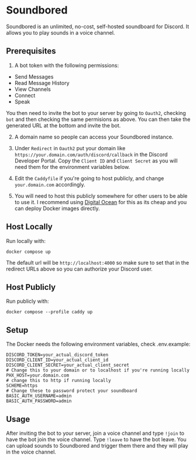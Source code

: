 # Soundbored

Soundbored is an unlimited, no-cost, self-hosted soundboard for Discord. It allows you to play sounds in a voice channel.

## Prerequisites

1. A bot token with the following permissions:

- Send Messages
- Read Message History
- View Channels
- Connect
- Speak

You then need to invite the bot to your server by going to `Oauth2`, checking `bot` and then checking the same permisions as above. You can then take the generated URL at the bottom and invite the bot.

2. A domain name so people can access your Soundbored instance.

3. Under `Redirect` in `Oauth2` put your domain like `https://your.domain.com/auth/discord/callback` in the Discord Developer Portal. Copy the `Client ID` and `Client Secret` as you will need them for the environment variables below.

4. Edit the `Caddyfile` if you're going to host publicly, and change `your.domain.com` accordingly.

5. You will need to host this publicly somewhere for other users to be able to use it. I recommend using [Digital Ocean](https://www.digitalocean.com/) for this as its cheap and you can deploy Docker images directly.

## Host Locally
Run locally with:

`docker compose up`

The default url will be `http://localhost:4000` so make sure to set that in the redirect URLs above so you can authorize your Discord user.

## Host Publicly
Run publicly with:

`docker compose --profile caddy up`

## Setup
The Docker needs the following environment variables, check .env.example:

```
DISCORD_TOKEN=your_actual_discord_token
DISCORD_CLIENT_ID=your_actual_client_id
DISCORD_CLIENT_SECRET=your_actual_client_secret
# Change this to your domain or to localhost if you're running locally
PHX_HOST=your.domain.com
# change this to http if running locally
SCHEME=https
# Change these to password protect your soundboard
BASIC_AUTH_USERNAME=admin
BASIC_AUTH_PASSWORD=admin
```

## Usage

After inviting the bot to your server, join a voice channel and type `!join` to have the bot join the voice channel. Type `!leave` to have the bot leave. You can upload sounds to Soundbored and trigger them there and they will play in the voice channel.




